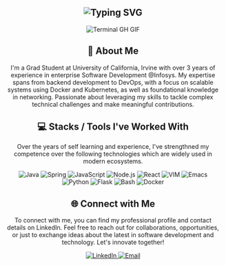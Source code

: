 <div align="center">
<h2><img src="https://readme-typing-svg.herokuapp.com?font=Fira+Sans&size=40&duration=2000&color=41d9ce&center=true&vCenter=true&width=435&lines=Hey..+I'm+Gaurav;" alt="Typing SVG"/></h2>
      <p><img src="termina-gh.gif" alt="Terminal GH GIF" /></p>
<!-- <h2>Greetings! I am Gaurav Cherwal, a dedicated Software Engineer with a keen interest in full-stack development and security. My journey in technology has been driven by a passion for innovation and a commitment to excellence.</h2>
<div> -->

<div align="center">
    <h2>🚀 About Me</h2>
<!--     <p><img src="termina-gh.gif" alt="Terminal GH GIF" /></p> -->
    <p>I'm a Grad Student at University of California, Irvine with over 3 years of experience in enterprise Software Development @Infosys.
      My expertise spans from backend development to DevOps, with a focus on scalable systems using Docker and Kubernetes, as well as foundational knowledge in networking. Passionate about leveraging my skills to tackle complex technical challenges and make meaningful contributions.
</div>
<h2 align="center" class="section-heading">💻 Stacks / Tools I've Worked With</h2>
<p>Over the years of self learning and experience, I've strengthned my competence over the following technologies which are widely used in modern ecosystems.</p>
<div align="center">
  <img src="https://img.shields.io/badge/Java-007396?style=for-the-badge&logo=Java&logoColor=white" alt="Java" />
  <img src="https://img.shields.io/badge/Spring-green?style=for-the-badge&logo=spring&logoColor=white" alt="Spring" />
  <img src="https://img.shields.io/badge/JavaScript-F7DF1E?style=for-the-badge&logo=javascript&logoColor=black" alt="JavaScript"/>
  <img src="https://img.shields.io/badge/Node.js-339933?style=for-the-badge&logo=nodedotjs&logoColor=white" alt="Node.js"/>
  <img src="https://img.shields.io/badge/React-20232A?style=for-the-badge&logo=react&logoColor=61DAFB" alt="React"/>
  <img src="https://img.shields.io/badge/Vim-10767b?style=for-the-badge&logo=vim&logoColor=green" alt="VIM"/>
  <img src="https://img.shields.io/badge/Emacs-815fb8?style=for-the-badge&logo=GNU+Emacs&logoColor=white" alt="Emacs"/>

  <img src="https://img.shields.io/badge/Python-3776AB?style=for-the-badge&logo=python&logoColor=white" alt="Python"/>
  <img src="https://img.shields.io/badge/Flask-grey?style=for-the-badge&logo=flask&logoColor=white" alt="Flask"/>
  <img src="https://img.shields.io/badge/Bash Scripting-4EAA25?style=for-the-badge&logo=gnu-bash&logoColor=white" alt="Bash"/>
  <img src="https://img.shields.io/badge/Docker-00ADD8?style=for-the-badge&logo=docker&logoColor=white" alt="Docker"/>
  

</div>


<div align="center">
<h2 align="center" class="section-heading">🌐 Connect with Me</h2>
<p> To connect with me, you can find my professional profile and contact details on LinkedIn. Feel free to reach out for collaborations, opportunities, or just to exchange ideas about the latest in software development and technology. Let's innovate together! </p>
<div align="center">
  <a href="https://www.linkedin.com/in/gauravcherwal">
    <img src="https://img.shields.io/badge/gauravcherwal-0077B5?style=for-the-badge&logo=linkedin&logoColor=white" alt="LinkedIn"/>
  </a>
 
<a href="mailto://gcherwal@uci.edu" target="_blank">
    <img src="https://img.shields.io/badge/Email-d15c5c.svg?&style=for-the-badge&logo=gmail&logoColor=white" alt="Email"/>
</a>
</div>

</div>
